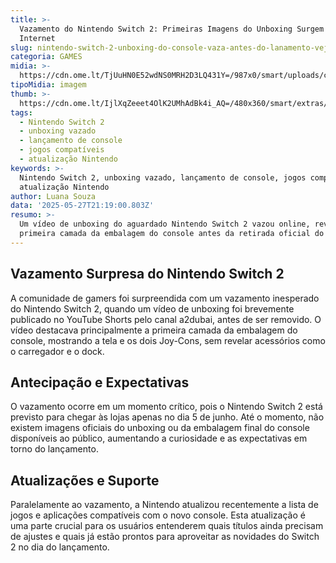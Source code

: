 ```yaml
---
title: >-
  Vazamento do Nintendo Switch 2: Primeiras Imagens do Unboxing Surgem na
  Internet
slug: nintendo-switch-2-unboxing-do-console-vaza-antes-do-lanamento-veja-imagens
categoria: GAMES
midia: >-
  https://cdn.ome.lt/TjUuHN0E52wdNS0MRH2D3LQ431Y=/987x0/smart/uploads/conteudo/fotos/imagem_2025-05-27_172107321.png
tipoMidia: imagem
thumb: >-
  https://cdn.ome.lt/IjlXqZeeet4OlK2UMhAdBk4i_AQ=/480x360/smart/extras/conteudos/imagem_2025-05-27_172104168.png
tags:
  - Nintendo Switch 2
  - unboxing vazado
  - lançamento de console
  - jogos compatíveis
  - atualização Nintendo
keywords: >-
  Nintendo Switch 2, unboxing vazado, lançamento de console, jogos compatíveis,
  atualização Nintendo
author: Luana Souza
data: '2025-05-27T21:19:00.803Z'
resumo: >-
  Um vídeo de unboxing do aguardado Nintendo Switch 2 vazou online, revelando a
  primeira camada da embalagem do console antes da retirada oficial do vídeo.
---
```


## Vazamento Surpresa do Nintendo Switch 2

<blockquote class="twitter-tweet"><a href="https://twitter.com/user/status/1927449621292519909"></a></blockquote>

A comunidade de gamers foi surpreendida com um vazamento inesperado do Nintendo Switch 2, quando um vídeo de unboxing foi brevemente publicado no YouTube Shorts pelo canal a2dubai, antes de ser removido. O vídeo destacava principalmente a primeira camada da embalagem do console, mostrando a tela e os dois Joy-Cons, sem revelar acessórios como o carregador e o dock.

## Antecipação e Expectativas

O vazamento ocorre em um momento crítico, pois o Nintendo Switch 2 está previsto para chegar às lojas apenas no dia 5 de junho. Até o momento, não existem imagens oficiais do unboxing ou da embalagem final do console disponíveis ao público, aumentando a curiosidade e as expectativas em torno do lançamento.

## Atualizações e Suporte

Paralelamente ao vazamento, a Nintendo atualizou recentemente a lista de jogos e aplicações compatíveis com o novo console. Esta atualização é uma parte crucial para os usuários entenderem quais títulos ainda precisam de ajustes e quais já estão prontos para aproveitar as novidades do Switch 2 no dia do lançamento.
